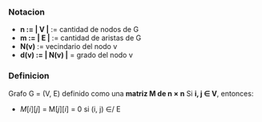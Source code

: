### Notacion
- **n := | V |** := cantidad de nodos de G
- **m := | E |** := cantidad de aristas de G
- **N(v)** := vecindario del nodo v
- **d(v) := | N(v) |** = grado del nodo v
### Definicion
Grafo G = (V, E) definido como una **matriz M de n × n**
Si **i, j ∈ V**, entonces:
- $M[i][j]$ = M$[j][i]$ = 0 si (i, j) ∈/ E
